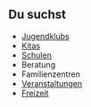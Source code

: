 ## Du suchst

- [Jugendklubs](Jugendklubs/Jugendklubs.md)
- [Kitas](Kitas/Kitas.md)
- [Schulen](Schulen/Schulen.md)
- Beratung
- Familienzentren
- [Veranstaltungen](Veranstaltungen/Veranstaltungen.md)
- [Freizeit](Freizeit/Freizeit.md)
